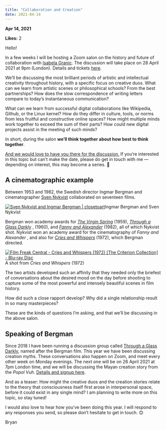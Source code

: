 ```yaml
---
title: "Collaboration and Creation"
date: 2021-04-14
---
```


**Apr 14, 2021**

**Likes:** 2

Hello!

In a few weeks I will be hosting a Zoom salon on the history and future of collaboration with [Isabela Granic](https://twitter.com/PlayNiceInst). The discussion will take place on 28 April 2021 at 9pm (London). Details and tickets [here](https://bit.ly/ii_col).

We’ll be discussing the most brilliant periods of artistic and intellectual creativity throughout history, with a specific focus on creative duos. What can we learn from artistic scenes or philosophical schools? From the best partnerships? How does the slow correspondence of writing letters compare to today’s instantaneous communication?

What can we learn from successful digital collaborations like Wikipedia, Github, or the Linux kernel? How do they differ in culture, tools, or norms from less fruitful and constructive online spaces? How might multiple minds work together to exceed the sum of their parts? How could new digital projects assist in the meeting of such minds?

In short, during the salon **we’ll think together about how best to think together**.

[And we would love to have you there for the discussion.](https://bit.ly/ii_col) If you’re interested in this topic but can’t make the date, please do get in touch with me — depending on interest, this may become a series. 🥰

## A cinematographic example

Between 1953 and 1982, the Swedish director Ingmar Bergman and cinematographer [Sven Nykvist](https://www.theguardian.com/film/2006/sep/21/obituaries) collaborated on seventeen films.

[![Sven Nykvist and Ingmar Bergman | closetoart](https://substackcdn.com/image/fetch/w_1456,c_limit,f_auto,q_auto:good,fl_progressive:steep/https%3A%2F%2Fbucketeer-e05bbc84-baa3-437e-9518-adb32be77984.s3.amazonaws.com%2Fpublic%2Fimages%2Fbc5c34bc-d2ff-42eb-a901-fb0a73cf5c85_500x361.jpeg)](https://substackcdn.com/image/fetch/f_auto,q_auto:good,fl_progressive:steep/https%3A%2F%2Fbucketeer-e05bbc84-baa3-437e-9518-adb32be77984.s3.amazonaws.com%2Fpublic%2Fimages%2Fbc5c34bc-d2ff-42eb-a901-fb0a73cf5c85_500x361.jpeg)Ingmar Bergman and Sven Nykvist

Bergman won academy awards for _[The Virgin Spring](https://www.imdb.com/title/tt0053976/)_ (1959), _[Through a Glass Darkly](https://www.imdb.com/title/tt0055499/?ref_=fn_al_tt_1)_ , (1960), and _[Fanny and Alexander](https://www.imdb.com/title/tt0083922/?ref_=nv_sr_srsg_0)_ (1982), all of which Nykvist shot. Nykvist won an academy award for the cinematography of _Fanny and Alexander_ , and also for _[Cries and Whispers](https://www.imdb.com/title/tt0069467/?ref_=fn_al_tt_1)_ (1972), which Bergman directed.

[![Film Freak Central - Cries and Whispers \(1972\) \[The Criterion Collection\] -  Blu-ray Disc](https://substackcdn.com/image/fetch/w_1456,c_limit,f_auto,q_auto:good,fl_progressive:steep/https%3A%2F%2Fbucketeer-e05bbc84-baa3-437e-9518-adb32be77984.s3.amazonaws.com%2Fpublic%2Fimages%2F34fb1b89-2e2b-4d84-a0b0-a6cf3eb28528_700x420.png)](https://substackcdn.com/image/fetch/f_auto,q_auto:good,fl_progressive:steep/https%3A%2F%2Fbucketeer-e05bbc84-baa3-437e-9518-adb32be77984.s3.amazonaws.com%2Fpublic%2Fimages%2F34fb1b89-2e2b-4d84-a0b0-a6cf3eb28528_700x420.png)A shot from _Cries and Whispers_ (1972)

The two artists developed such an affinity that they needed only the briefest of conversations about the desired mood on the day before shooting to capture some of the most powerful and intensely beautiful scenes in film history.

How did such a close rapport develop? Why did a single relationship result in so many masterpieces?

These are the kinds of questions I’m asking, and that we’ll be discussing in the above salon.

## Speaking of Bergman

Since 2018 I have been running a discussion group called [Through a Glass Darkly](https://bryankam.com/darkly/?utm_source=substack&utm_medium=email&utm_campaign=20210413), named after the Bergman film. This year we have been discussing creation myths. These conversations also happen on Zoom, and meet every other week on Monday evenings. The next one will be on 26 April 2021 at 7pm London time, and we will be discussing the Mayan creation story from the _Popol Vuh_. [Details and signup here](https://mailchi.mp/9b3c64bb05ff/through-a-glass-darkly-monday-meeting-8051597).

And as a teaser: How might the creative duos and the creation stories relate to the theory that consciousness itself first arose in interpersonal space, before it could exist in any single mind? I am planning to write more on this topic, so stay tuned!

I would also love to hear how you’ve been doing this year. I will respond to any responses you send, so please don’t hesitate to get in touch. 😊

Bryan
